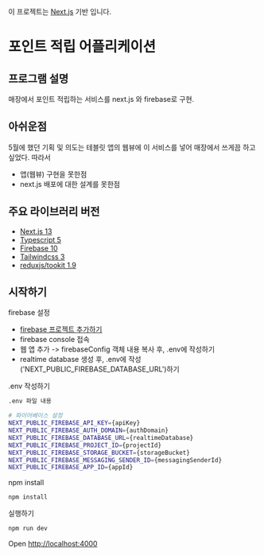 이 프로젝트는 [Next.js](https://nextjs.org/) 기반 입니다.
# 포인트 적립 어플리케이션

## 프로그램 설명
매장에서 포인트 적립하는 서비스를 next.js 와 firebase로 구현. 

## 아쉬운점
5월에 했던 기획 및 의도는 테블릿 앱의 웹뷰에 이 서비스를 넣어 매장에서 쓰게끔 하고 싶었다. 따라서
- 앱(웹뷰) 구현을 못한점
- next.js 배포에 대한 설계를 못한점

## 주요 라이브러리 버전
- [Next.js 13](https://nextjs.org/)
- [Typescript 5](https://www.typescriptlang.org/)
- [Firebase 10](https://firebase.google.com/)
- [Tailwindcss 3](https://tailwindcss.com/)
- [reduxjs/tookit 1.9](https://redux-toolkit.js.org/)

## 시작하기

firebase 설정
- [firebase 프로젝트 추가하기](https://firebase.google.com/?hl=ko)
- firebase console 접속
- 웹 앱 추가 -> firebaseConfig 객체 내용 복사 후, .env에 작성하기
- realtime database 생성 후, .env에 작성('NEXT_PUBLIC_FIREBASE_DATABASE_URL')하기

.env 작성하기
```bash
.env 파일 내용

# 파이어베이스 설정
NEXT_PUBLIC_FIREBASE_API_KEY={apiKey}
NEXT_PUBLIC_FIREBASE_AUTH_DOMAIN={authDomain}
NEXT_PUBLIC_FIREBASE_DATABASE_URL={realtimeDatabase}
NEXT_PUBLIC_FIREBASE_PROJECT_ID={projectId}
NEXT_PUBLIC_FIREBASE_STORAGE_BUCKET={storageBucket}
NEXT_PUBLIC_FIREBASE_MESSAGING_SENDER_ID={messagingSenderId}
NEXT_PUBLIC_FIREBASE_APP_ID={appId}
```

npm install
```bash
npm install
```

실행하기
```bash
npm run dev
```

Open [http://localhost:4000](http://localhost:4000)